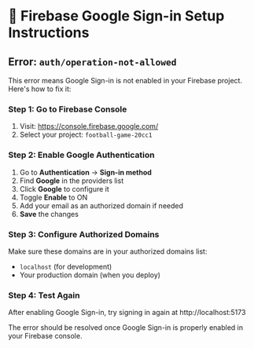 # 🔧 Firebase Google Sign-in Setup Instructions

## Error: `auth/operation-not-allowed`

This error means Google Sign-in is not enabled in your Firebase project. Here's how to fix it:

### Step 1: Go to Firebase Console
1. Visit: https://console.firebase.google.com/
2. Select your project: `football-game-20cc1`

### Step 2: Enable Google Authentication
1. Go to **Authentication** → **Sign-in method**
2. Find **Google** in the providers list
3. Click **Google** to configure it
4. Toggle **Enable** to ON
5. Add your email as an authorized domain if needed
6. **Save** the changes

### Step 3: Configure Authorized Domains
Make sure these domains are in your authorized domains list:
- `localhost` (for development)
- Your production domain (when you deploy)

### Step 4: Test Again
After enabling Google Sign-in, try signing in again at http://localhost:5173

The error should be resolved once Google Sign-in is properly enabled in your Firebase console.

